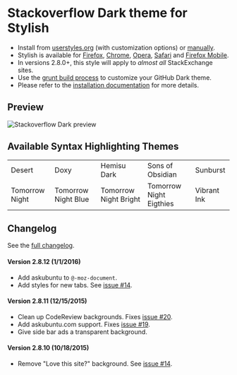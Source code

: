 # Stackoverflow Dark theme for Stylish
- Install from [userstyles.org](http://userstyles.org/styles/35345) (with customization options) or [manually](https://raw.githubusercontent.com/StylishThemes/Stackoverflow-Dark/master/stackoverflow-dark.css).
- Stylish is available for [Firefox](https://addons.mozilla.org/en-US/firefox/addon/2108/), [Chrome](https://chrome.google.com/extensions/detail/fjnbnpbmkenffdnngjfgmeleoegfcffe), [Opera](https://addons.opera.com/en/extensions/details/stylish/), [Safari](http://sobolev.us/stylish/) and [Firefox Mobile](https://addons.mozilla.org/en-US/firefox/addon/2108/).
- In versions 2.8.0+, this style will apply to *almost all* StackExchange sites.
- Use the [grunt build process](https://github.com/StylishThemes/StackOverflow-Dark/wiki/Build) to customize your GitHub Dark theme.
- Please refer to the [installation documentation](https://github.com/StylishThemes/StackOverflow-Dark/wiki/Install) for more details.

## Preview

![Stackoverflow Dark preview](http://StylishThemes.github.com/StackOverflow-Dark/images/screenshots/after.png)

## Available Syntax Highlighting Themes

|                |                      |                       |                         |             |
|----------------|----------------------|-----------------------|-------------------------|-------------|
| Desert         | Doxy                 | Hemisu Dark           | Sons of Obsidian        | Sunburst    |
| Tomorrow Night | Tomorrow Night Blue  | Tomorrow Night Bright | Tomorrow Night Eigthies | Vibrant Ink |

## Changelog

See the [full changelog](https://github.com/StylishThemes/Stackoverflow-Dark/wiki).

#### Version 2.8.12 (1/1/2016)

* Add askubuntu to `@-moz-document`.
* Add styles for new tabs. See [issue #14](https://github.com/StylishThemes/StackOverflow-Dark/issues/14).

#### Version 2.8.11 (12/15/2015)

* Clean up CodeReview backgrounds. Fixes [issue #20](https://github.com/StylishThemes/StackOverflow-Dark/issues/20).
* Add askubuntu.com support. Fixes [issue #19](https://github.com/StylishThemes/StackOverflow-Dark/issues/19).
* Give side bar ads a transparent background.

#### Version 2.8.10 (10/18/2015)

* Remove "Love this site?" background. See [issue #14](https://github.com/StylishThemes/StackOverflow-Dark/issues/14).
